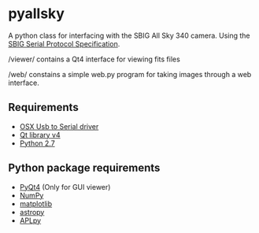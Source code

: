 pyallsky
========

A python class for interfacing with the SBIG All Sky 340 camera. Using the [SBIG Serial Protocol Specification](ftp://sbig.com/pub/devsw/SG4_AllSky-340_SerialSpec.pdf).

/viewer/ contains a Qt4 interface for viewing fits files

/web/ constains a simple web.py program for taking images through a web interface.

Requirements
------------
* [OSX Usb to Serial driver](http://plugable.com/drivers/prolific/)
* [Qt library v4](http://qt-project.org/downloads)
* [Python 2.7](http://python.org)

Python package requirements
-------------------
* [PyQt4](http://www.riverbankcomputing.com/software/pyqt/download) (Only for GUI viewer)
* [NumPy](http://www.numpy.org/)
* [matplotlib](http://matplotlib.org/)
* [astropy](https://astropy.readthedocs.org/en/stable/)
* [APLpy](http://aplpy.github.io/)
